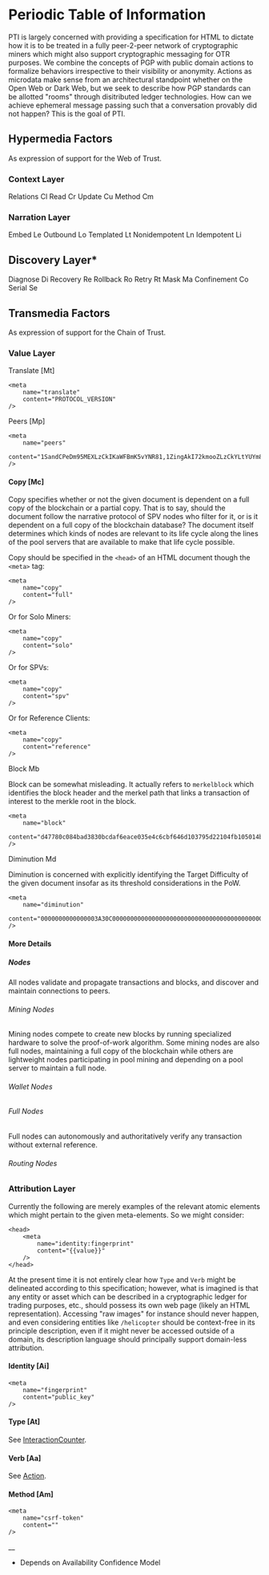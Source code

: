 # Periodic Table of Information

PTI is largely concerned with providing a specification for HTML to dictate how it is to be treated in a fully peer-2-peer network of cryptographic miners which might also support cryptographic messaging for OTR purposes. We combine the concepts of PGP with public domain actions to formalize behaviors irrespective to their visibility or anonymity. Actions as microdata make sense from an architectural standpoint whether on the Open Web or Dark Web, but we seek to describe how PGP standards can be allotted "rooms" through disitributed ledger technologies. How can we achieve ephemeral message passing such that a conversation provably did not happen? This is the goal of PTI.

## Hypermedia Factors

As expression of support for the Web of Trust.

### Context Layer

Relations        Cl
Read             Cr
Update           Cu
Method           Cm

### Narration Layer

Embed            Le
Outbound         Lo
Templated        Lt
Nonidempotent    Ln
Idempotent       Li

## Discovery Layer*

Diagnose         Di
Recovery         Re
Rollback         Ro
Retry            Rt
Mask             Ma
Confinement      Co
Serial           Se

## Transmedia Factors

As expression of support for the Chain of Trust.

### Value Layer

Translate [Mt]

    <meta
        name="translate"
        content="PROTOCOL_VERSION"
    />

Peers [Mp]

    <meta
        name="peers"
        content="1SandCPeDm95MEXLzCkIKaWFBmK5vYNR81,1ZingAkI72kmooZLzCkYLtYUYm8KvYNRER"
    />

#### Copy [Mc]

Copy specifies whether or not the given document is dependent on a full copy of
the blockchain or a partial copy. That is to say, should the document follow the
narrative protocol of SPV nodes who filter for it, or is it dependent on a full
copy of the blockchain database? The document itself determines which kinds of
nodes are relevant to its life cycle along the lines of the pool servers that are
available to make that life cycle possible.

Copy should be specified in the `<head>` of an HTML document though the `<meta>` tag:

    <meta
        name="copy"
        content="full"
    />

Or for Solo Miners:

    <meta
        name="copy"
        content="solo"
    />

Or for SPVs:

    <meta
        name="copy"
        content="spv"
    />

Or for Reference Clients:

    <meta
        name="copy"
        content="reference"
    />

Block            Mb

Block can be somewhat misleading. It actually refers to `merkelblock` which identifies
the block header and the merkel path that links a transaction of interest to the merkle
root in the block.

    <meta
        name="block"
        content="d47780c084bad3830bcdaf6eace035e4c6cbf646d103795d22104fb105014ba3" />

Diminution       Md

Diminution is concerned with explicitly identifying the Target Difficulty of
the given document insofar as its threshold considerations in the PoW.

    <meta
        name="diminution"
        content="0000000000000003A30C00000000000000000000000000000000000000000000"
    />

#### More Details

##### Nodes

All nodes validate and propagate transactions and blocks, and discover and maintain connections to peers.

###### Mining Nodes

Mining nodes compete to create new blocks by running specialized hardware to solve the proof-of-work algorithm. Some mining nodes are also full nodes, maintaining a full copy of the blockchain while others are lightweight nodes participating in pool mining and depending on a pool server to maintain a full node.

###### Wallet Nodes

###### Full Nodes

Full nodes can autonomously and authoritatively verify any transaction without external reference.

###### Routing Nodes

### Attribution Layer

Currently the following are merely examples of the relevant atomic elements which might pertain to the given meta-elements. So we might consider:

    <head>
        <meta
            name="identity:fingerprint"
            content="{{value}}"
        />
    </head>

At the present time it is not entirely clear how `Type` and `Verb` might be delineated according to this specification; however, what is imagined is that any entity or asset which can be described in a cryptographic ledger for trading purposes, etc., should possess its own web page (likely an HTML representation). Accessing "raw images" for instance should never happen, and even considering entities like `/helicopter` should be context-free in its principle description, even if it might never be accessed outside of a domain, its description language should principally support domain-less attribution.

#### Identity [Ai]

    <meta
        name="fingerprint"
        content="public_key"
    />

#### Type [At]

See [InteractionCounter](https://schema.org/InteractionCounter).

#### Verb [Aa]

See [Action](https://schema.org/Action).

#### Method [Am]

    <meta
        name="csrf-token"
        content=""
    />

__
* Depends on Availability Confidence Model
